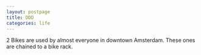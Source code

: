 ```yaml
---
layout: postpage
title: DDD
categories: life
---
```

2 Bikes are used by almost everyone in downtown Amsterdam. These ones are chained to a bike rack.